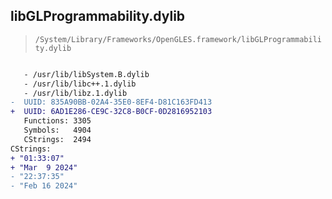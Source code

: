 ## libGLProgrammability.dylib

> `/System/Library/Frameworks/OpenGLES.framework/libGLProgrammability.dylib`

```diff

   - /usr/lib/libSystem.B.dylib
   - /usr/lib/libc++.1.dylib
   - /usr/lib/libz.1.dylib
-  UUID: 835A90BB-02A4-35E0-8EF4-D81C163FD413
+  UUID: 6AD1E286-CE9C-32C8-B0CF-0D2816952103
   Functions: 3305
   Symbols:   4904
   CStrings:  2494
CStrings:
+ "01:33:07"
+ "Mar  9 2024"
- "22:37:35"
- "Feb 16 2024"

```
